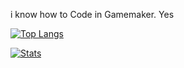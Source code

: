 i know how to   Code       in Gamemaker. Yes

[![Top Langs](https://github-readme-statss-blue-nine.vercel.app/api/top-langs/?username=doeimospng)](#)

[![Stats](https://github-readme-statss-blue-nine.vercel.app/api?username=doeimospng)](#)

<!---
doeimospng/doeimospng is a ✨ special ✨ repository because its `README.md` (this file) appears on your GitHub profile.
You can click the Preview link to take a look at your changes.
--->
